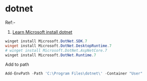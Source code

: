 # dotnet

Ref:-
1. [Learn Microsoft install dotnet](https://learn.microsoft.com/en-us/dotnet/core/install/windows?tabs=net60)

```ps1
winget install Microsoft.DotNet.SDK.7
winget install Microsoft.DotNet.DesktopRuntime.7
# winget install Microsoft.DotNet.AspNetCore.7
winget install Microsoft.DotNet.Runtime.7
```

Add to path
```ps1
Add-EnvPath -Path 'C:\Program Files\dotnet\' -Container "User"
```
